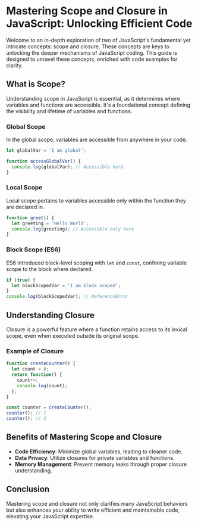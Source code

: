 
# Mastering Scope and Closure in JavaScript: Unlocking Efficient Code

Welcome to an in-depth exploration of two of JavaScript's fundamental yet intricate concepts: scope and closure. These concepts are keys to unlocking the deeper mechanisms of JavaScript coding. This guide is designed to unravel these concepts, enriched with code examples for clarity.

## What is Scope?

Understanding scope in JavaScript is essential, as it determines where variables and functions are accessible. It's a foundational concept defining the visibility and lifetime of variables and functions.

### Global Scope

In the global scope, variables are accessible from anywhere in your code.

```javascript
let globalVar = 'I am global';

function accessGlobalVar() {
  console.log(globalVar); // Accessible here
}
```

### Local Scope

Local scope pertains to variables accessible only within the function they are declared in.

```javascript
function greet() {
  let greeting = 'Hello World';
  console.log(greeting); // Accessible only here
}
```

### Block Scope (ES6)

ES6 introduced block-level scoping with `let` and `const`, confining variable scope to the block where declared.

```javascript
if (true) {
  let blockScopedVar = 'I am block scoped';
}
console.log(blockScopedVar); // ReferenceError
```

## Understanding Closure

Closure is a powerful feature where a function retains access to its lexical scope, even when executed outside its original scope.

### Example of Closure

```javascript
function createCounter() {
  let count = 0;
  return function() {
    count++;
    console.log(count);
  };
}

const counter = createCounter();
counter(); // 1
counter(); // 2
```

## Benefits of Mastering Scope and Closure

- **Code Efficiency**: Minimize global variables, leading to cleaner code.
- **Data Privacy**: Utilize closures for private variables and functions.
- **Memory Management**: Prevent memory leaks through proper closure understanding.

## Conclusion

Mastering scope and closure not only clarifies many JavaScript behaviors but also enhances your ability to write efficient and maintainable code, elevating your JavaScript expertise.
